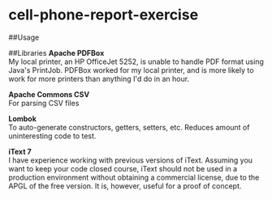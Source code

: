 # cell-phone-report-exercise

##Usage


##Libraries
**Apache PDFBox**  
My local printer, an HP OfficeJet 5252, is unable to handle PDF format using Java's PrintJob. 
PDFBox worked for my local printer, and is more likely to work for more printers than anything I'd do in an hour.

**Apache Commons CSV**  
For parsing CSV files
 
**Lombok**  
To auto-generate constructors, getters, setters, etc.  Reduces amount of uninteresting code to test.

**iText 7**  
I have experience working with previous versions of iText.  Assuming you want to keep your code closed course, iText should not be used in a production environment without obtaining a commercial license, due to the APGL of the free version.  It is, however, useful for a proof of concept.